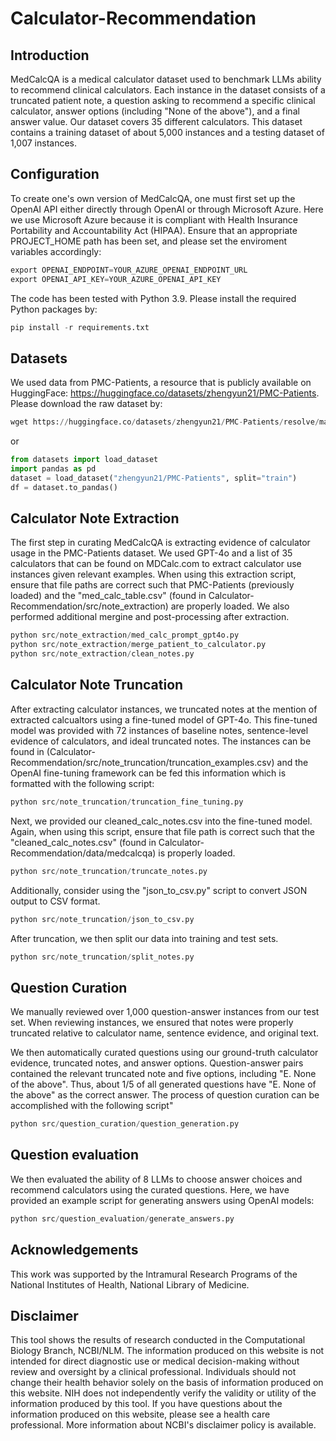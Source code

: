 # Calculator-Recommendation

## Introduction
MedCalcQA is a medical calculator dataset used to benchmark LLMs ability to recommend clinical calculators. Each instance in the dataset consists of a truncated patient note, a question asking to recommend a specific clinical calculator, answer options (including "None of the above"), and a final answer value. Our dataset covers 35 different calculators. This dataset contains a training dataset of about 5,000 instances and a testing dataset of 1,007 instances.

## Configuration
To create one's own version of MedCalcQA, one must first set up the OpenAI API either directly through OpenAI or through Microsoft Azure. Here we use Microsoft Azure because it is compliant with Health Insurance Portability and Accountability Act (HIPAA). Ensure that an appropriate PROJECT_HOME path has been set, and please set the enviroment variables accordingly:
```python
export OPENAI_ENDPOINT=YOUR_AZURE_OPENAI_ENDPOINT_URL
export OPENAI_API_KEY=YOUR_AZURE_OPENAI_API_KEY
```
The code has been tested with Python 3.9. Please install the required Python packages by:
```python
pip install -r requirements.txt
```

## Datasets
We used data from PMC-Patients, a resource that is publicly available on HuggingFace: https://huggingface.co/datasets/zhengyun21/PMC-Patients. Please download the raw dataset by:
```python
wget https://huggingface.co/datasets/zhengyun21/PMC-Patients/resolve/main/PMC-Patients.csv
```
or
```python
from datasets import load_dataset
import pandas as pd
dataset = load_dataset("zhengyun21/PMC-Patients", split="train")
df = dataset.to_pandas()
```

## Calculator Note Extraction
The first step in curating MedCalcQA is extracting evidence of calculator usage in the PMC-Patients dataset. We used GPT-4o and a list of 35 calculators that can be found on MDCalc.com to extract calculator use instances given relevant examples. When using this extraction script, ensure that file paths are correct such that PMC-Patients (previously loaded) and the "med_calc_table.csv" (found in Calculator-Recommendation/src/note_extraction) are properly loaded. We also performed additional mergine and post-processing after extraction.
```python
python src/note_extraction/med_calc_prompt_gpt4o.py
python src/note_extraction/merge_patient_to_calculator.py
python src/note_extraction/clean_notes.py
```

## Calculator Note Truncation
After extracting calculator instances, we truncated notes at the mention of extracted calcualtors using a fine-tuned model of GPT-4o. This fine-tuned model was provided with 72 instances of baseline notes, sentence-level evidence of calculators, and ideal truncated notes. The instances can be found in (Calculator-Recommendation/src/note_truncation/truncation_examples.csv) and the OpenAI fine-tuning framework can be fed this information which is formatted with the following script:
```python
python src/note_truncation/truncation_fine_tuning.py
```
Next, we provided our cleaned_calc_notes.csv into the fine-tuned model. Again, when using this script, ensure that file path is correct such that the "cleaned_calc_notes.csv" (found in Calculator-Recommendation/data/medcalcqa) is properly loaded.
```python
python src/note_truncation/truncate_notes.py
```
Additionally, consider using the "json_to_csv.py" script to convert JSON output to CSV format.
```python
python src/note_truncation/json_to_csv.py
```
After truncation, we then split our data into training and test sets.
```python
python src/note_truncation/split_notes.py
```

## Question Curation
We manually reviewed over 1,000 question-answer instances from our test set. When reviewing instances, we ensured that notes were properly truncated relative to calculator name, sentence evidence, and original text.

We then automatically curated questions using our ground-truth calculator evidence, truncated notes, and answer options. Question-answer pairs contained the relevant truncated note and five options, including "E. None of the above". Thus, about 1/5 of all generated questions have "E. None of the above" as the correct answer. The process of question curation can be accomplished with the following script"
```python
python src/question_curation/question_generation.py
```

## Question evaluation
We then evaluated the ability of 8 LLMs to choose answer choices and recommend calculators using the curated questions. Here, we have provided an example script for generating answers using OpenAI models:
```python
python src/question_evaluation/generate_answers.py
```

## Acknowledgements
This work was supported by the Intramural Research Programs of the National Institutes of Health, National Library of Medicine.

## Disclaimer
This tool shows the results of research conducted in the Computational Biology Branch, NCBI/NLM. The information produced on this website is not intended for direct diagnostic use or medical decision-making without review and oversight by a clinical professional. Individuals should not change their health behavior solely on the basis of information produced on this website. NIH does not independently verify the validity or utility of the information produced by this tool. If you have questions about the information produced on this website, please see a health care professional. More information about NCBI's disclaimer policy is available.
